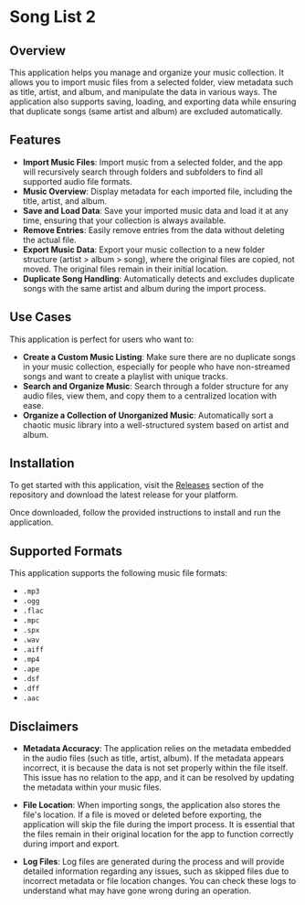 # Song List 2
## Overview

This application helps you manage and organize your music collection. It allows you to import music files from a selected folder, view metadata such as title, artist, and album, and manipulate the data in various ways. The application also supports saving, loading, and exporting data while ensuring that duplicate songs (same artist and album) are excluded automatically.

## Features

- **Import Music Files**: Import music from a selected folder, and the app will recursively search through folders and subfolders to find all supported audio file formats.
- **Music Overview**: Display metadata for each imported file, including the title, artist, and album.
- **Save and Load Data**: Save your imported music data and load it at any time, ensuring that your collection is always available.
- **Remove Entries**: Easily remove entries from the data without deleting the actual file.
- **Export Music Data**: Export your music collection to a new folder structure (artist > album > song), where the original files are copied, not moved. The original files remain in their initial location.
- **Duplicate Song Handling**: Automatically detects and excludes duplicate songs with the same artist and album during the import process.

## Use Cases

This application is perfect for users who want to:

- **Create a Custom Music Listing**: Make sure there are no duplicate songs in your music collection, especially for people who have non-streamed songs and want to create a playlist with unique tracks.
- **Search and Organize Music**: Search through a folder structure for any audio files, view them, and copy them to a centralized location with ease.
- **Organize a Collection of Unorganized Music**: Automatically sort a chaotic music library into a well-structured system based on artist and album.

## Installation

To get started with this application, visit the [Releases](https://github.com/DennisCorvers/SongList2/releases) section of the repository and download the latest release for your platform.

Once downloaded, follow the provided instructions to install and run the application.

## Supported Formats

This application supports the following music file formats:

- `.mp3`
- `.ogg`
- `.flac`
- `.mpc`
- `.spx`
- `.wav`
- `.aiff`
- `.mp4`
- `.ape`
- `.dsf`
- `.dff`
- `.aac`

## Disclaimers

- **Metadata Accuracy**: The application relies on the metadata embedded in the audio files (such as title, artist, album). If the metadata appears incorrect, it is because the data is not set properly within the file itself. This issue has no relation to the app, and it can be resolved by updating the metadata within your music files.
  
- **File Location**: When importing songs, the application also stores the file's location. If a file is moved or deleted before exporting, the application will skip the file during the import process. It is essential that the files remain in their original location for the app to function correctly during import and export.

- **Log Files**: Log files are generated during the process and will provide detailed information regarding any issues, such as skipped files due to incorrect metadata or file location changes. You can check these logs to understand what may have gone wrong during an operation.
